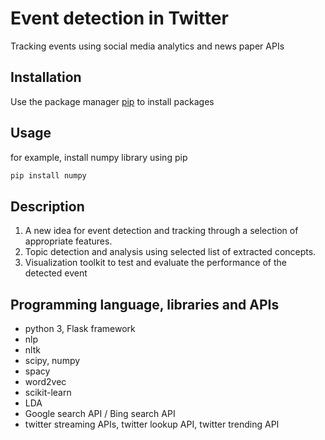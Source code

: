 # Event detection in Twitter
Tracking events using social media analytics and news paper APIs

## Installation
Use the package manager [pip](https://pip.pypa.io/en/stable/) to install packages

## Usage
for example, install numpy library using pip
```bash
pip install numpy
```
## Description
1. A new idea for event detection and tracking through a selection of appropriate features.  
2. Topic detection and analysis using selected list of extracted concepts. 
3. Visualization toolkit to test and evaluate the performance of the detected event

## Programming language, libraries and APIs
- python 3, Flask framework
- nlp
- nltk
- scipy, numpy
- spacy
- word2vec
- scikit-learn
- LDA
- Google search API / Bing search API
- twitter streaming APIs, twitter lookup API, twitter trending API
